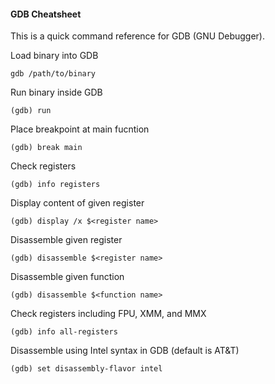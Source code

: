 #### GDB Cheatsheet
This is a quick command reference for GDB (GNU Debugger).

Load binary into GDB
```
gdb /path/to/binary
```
Run binary inside GDB
```
(gdb) run
```
Place breakpoint at main fucntion
```
(gdb) break main
```

Check registers
```
(gdb) info registers
```

Display content of given register
```
(gdb) display /x $<register name>
```

Disassemble given register
```
(gdb) disassemble $<register name>
```

Disassemble given function
```
(gdb) disassemble $<function name>
```

Check registers including FPU, XMM, and MMX
```
(gdb) info all-registers
```

Disassemble using Intel syntax in GDB (default is AT&T)
```
(gdb) set disassembly-flavor intel
```
